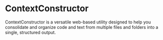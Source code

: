 # ContextConstructor
ContextConstructor is a versatile web-based utility designed to help you consolidate and organize code and text from multiple files and folders into a single, structured output.
